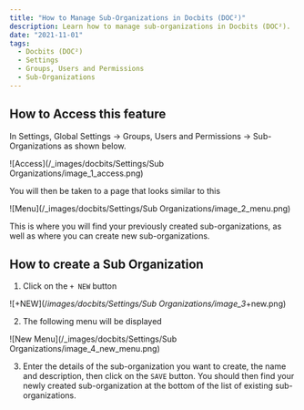 ```yaml
---
title: "How to Manage Sub-Organizations in Docbits (DOC²)"
description: Learn how to manage sub-organizations in Docbits (DOC²). 
date: "2021-11-01"
tags:
  - Docbits (DOC²)
  - Settings
  - Groups, Users and Permissions
  - Sub-Organizations
---
```


## How to Access this feature

In Settings, Global Settings → Groups, Users and Permissions → Sub-Organizations as shown below.

![Access](/_images/docbits/Settings/Sub Organizations/image_1_access.png)

You will then be taken to a page that looks similar to this

![Menu](/_images/docbits/Settings/Sub Organizations/image_2_menu.png)

This is where you will find your previously created sub-organizations, as well as where you can create new sub-organizations.


## How to create a Sub Organization

1. Click on the `+ NEW` button

![+NEW](/_images/docbits/Settings/Sub Organizations/image_3_+new.png)

2. The following menu will be displayed

![New Menu](/_images/docbits/Settings/Sub Organizations/image_4_new_menu.png)

3. Enter the details of the sub-organization you want to create, the name and description, then click on the `SAVE` button. You should then find your newly created sub-organization at the bottom of the list of existing sub-organizations.